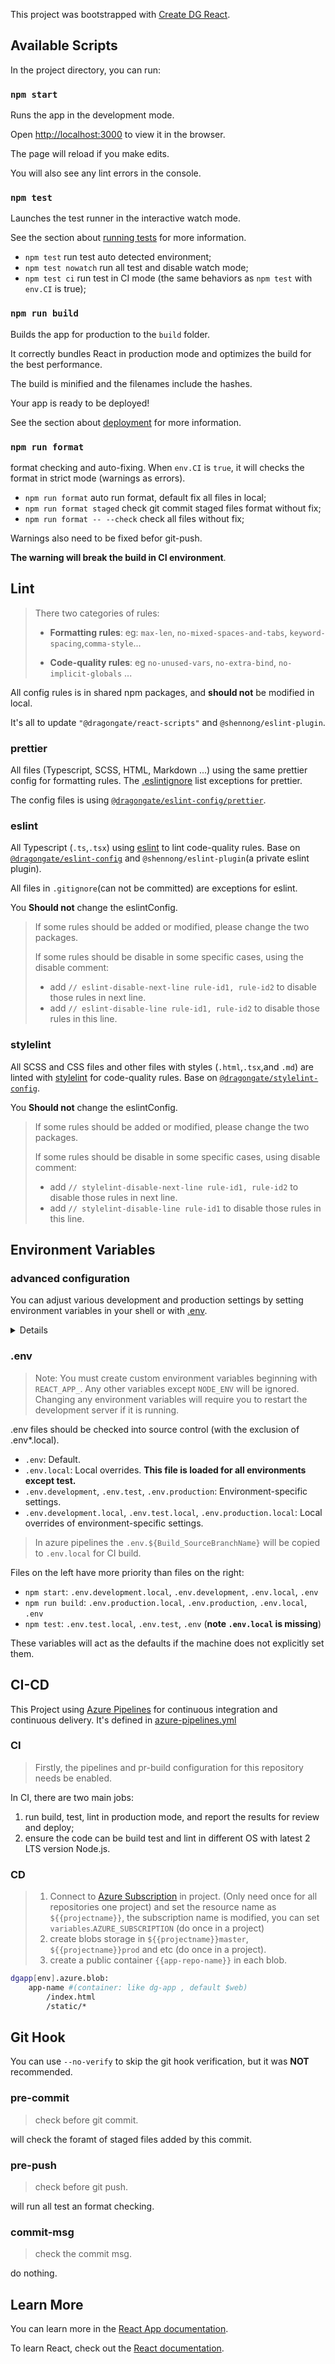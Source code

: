 This project was bootstrapped with [Create DG React](https://github.com/MS-DG/create-dg-react).

## Available Scripts

In the project directory, you can run:

### `npm start`

Runs the app in the development mode.

Open [http://localhost:3000](http://localhost:3000) to view it in the browser.

The page will reload if you make edits.

You will also see any lint errors in the console.

### `npm test`

Launches the test runner in the interactive watch mode.

See the section about [running tests](https://facebook.github.io/create-react-app/docs/running-tests) for more information.

- `npm test` run test auto detected environment;
- `npm test nowatch` run all test and disable watch mode;
- `npm test ci` run test in CI mode (the same behaviors as `npm test` with `env.CI` is true);

### `npm run build`

Builds the app for production to the `build` folder.

It correctly bundles React in production mode and optimizes the build for the best performance.

The build is minified and the filenames include the hashes.

Your app is ready to be deployed!

See the section about [deployment](#ci-cd) for more information.

### `npm run format`

format checking and auto-fixing.
When `env.CI` is `true`, it will checks the format in strict mode (warnings as errors).

- `npm run format` auto run format, default fix all files in local;
- `npm run format staged` check git commit staged files format without fix;
- `npm run format -- --check` check all files without fix;

Warnings also need to be fixed befor git-push.

**The warning will break the build in CI environment**.

## Lint

> There two categories of rules:
>
> - **Formatting rules**: eg: `max-len`, `no-mixed-spaces-and-tabs`, `keyword-spacing`,`comma-style`...
>
> - **Code-quality rules**: eg `no-unused-vars`, `no-extra-bind`, `no-implicit-globals` ...

All config rules is in shared npm packages, and **should not** be modified in local.

It's all to update `"@dragongate/react-scripts"` and `@shennong/eslint-plugin`.

### prettier

All files (Typescript, SCSS, HTML, Markdown ...) using the same prettier config for formatting rules.
The [.eslintignore](.eslintignore) list exceptions for prettier.

The config files is using [`@dragongate/eslint-config/prettier`](https://github.com/MS-DG/create-dg-react/blob/master/packages/eslint-config-react-app/prettier.js).

### eslint

All Typescript (`.ts`,`.tsx`) using [eslint](https://eslint.org/) to lint code-quality rules.
Base on [`@dragongate/eslint-config`](https://github.com/MS-DG/create-dg-react/tree/master/packages/eslint-config-react-app) and `@shennong/eslint-plugin`(a private eslint plugin).

All files in `.gitignore`(can not be committed) are exceptions for eslint.

You **Should not** change the eslintConfig.

> If some rules should be added or modified, please change the two packages.
>
> If some rules should be disable in some specific cases, using the disable comment:
>
> - add `// eslint-disable-next-line rule-id1, rule-id2` to disable those rules in next line.
> - add `// eslint-disable-line rule-id1, rule-id2` to disable those rules in this line.

### stylelint

All SCSS and CSS files and other files with styles (`.html`,`.tsx`,and `.md`) are linted with [stylelint](https://stylelint.io/) for code-quality rules.
Base on [`@dragongate/stylelint-config`](https://github.com/MS-DG/create-dg-react/tree/master/packages/stylelint-config).

You **Should not** change the eslintConfig.

> If some rules should be added or modified, please change the two packages.
>
> If some rules should be disable in some specific cases, using disable comment:
>
> - add `// stylelint-disable-next-line rule-id1, rule-id2` to disable those rules in next line.
> - add `// stylelint-disable-line rule-id1` to disable those rules in this line.

## Environment Variables

### advanced configuration

<summary>

You can adjust various development and production settings by setting environment variables in your shell or with [.env](#.env).

<details>

> Note: You do not need to declare `REACT_APP_` before the below variables as you would with custom environment variables.

| Variable                | Development | Production | Usage                                                                                                                                                                                                                                                                                                                                                                                                                                                                                                                                                                                                                                                                    |
| :---------------------- | :---------: | :--------: | :----------------------------------------------------------------------------------------------------------------------------------------------------------------------------------------------------------------------------------------------------------------------------------------------------------------------------------------------------------------------------------------------------------------------------------------------------------------------------------------------------------------------------------------------------------------------------------------------------------------------------------------------------------------------- |
| BROWSER                 |   ✅ Used   | 🚫 Ignored | By default, Create React App will open the default system browser, favoring Chrome on macOS. Specify a [browser](https://github.com/sindresorhus/open#app) to override this behavior, or set it to `none` to disable it completely. If you need to customize the way the browser is launched, you can specify a node script instead. Any arguments passed to `npm start` will also be passed to this script, and the url where your app is served will be the last argument. Your script's file name must have the `.js` extension.                                                                                                                                      |
| BROWSER_ARGS            |   ✅ Used   | 🚫 Ignored | When the `BROWSER` environment variable is specified, any arguments that you set to this environment variable will be passed to the browser instance. Multiple arguments are supported as a space separated list. By default, no arguments are passed through to browsers.                                                                                                                                                                                                                                                                                                                                                                                               |
| HOST                    |   ✅ Used   | 🚫 Ignored | By default, the development web server binds to all hostnames on the device (`localhost`, LAN network address, etc.). You may use this variable to specify a different host.                                                                                                                                                                                                                                                                                                                                                                                                                                                                                             |
| PORT                    |   ✅ Used   | 🚫 Ignored | By default, the development web server will attempt to listen on port 3000 or prompt you to attempt the next available port. You may use this variable to specify a different port.                                                                                                                                                                                                                                                                                                                                                                                                                                                                                      |
| HTTPS                   |   ✅ Used   | 🚫 Ignored | When set to `true`, Create React App will run the development server in `https` mode.                                                                                                                                                                                                                                                                                                                                                                                                                                                                                                                                                                                    |
| PUBLIC_URL              | 🚫 Ignored  |  ✅ Used   | Create React App assumes your application is hosted at the serving web server's root or a subpath as specified in [`package.json` (`homepage`)](deployment#building-for-relative-paths). Normally, Create React App ignores the hostname. You may use this variable to force assets to be referenced verbatim to the url you provide (hostname included). This may be particularly useful when using a CDN to host your application.                                                                                                                                                                                                                                     |
| CI                      |   ✅ Used   |  ✅ Used   | When set to `true`, Create React App treats warnings as failures in the build. It also makes the test runner non-watching. Most CIs set this flag by default.                                                                                                                                                                                                                                                                                                                                                                                                                                                                                                            |
| REACT_EDITOR            |   ✅ Used   | 🚫 Ignored | When an app crashes in development, you will see an error overlay with clickable stack trace. When you click on it, Create React App will try to determine the editor you are using based on currently running processes, and open the relevant source file. You can [send a pull request to detect your editor of choice](https://github.com/facebook/create-react-app/issues/2636). Setting this environment variable overrides the automatic detection. If you do it, make sure your systems [PATH](<https://en.wikipedia.org/wiki/PATH_(variable)>) environment variable points to your editor’s bin folder. You can also set it to `none` to disable it completely. |
| CHOKIDAR_USEPOLLING     |   ✅ Used   | 🚫 Ignored | When set to `true`, the watcher runs in polling mode, as necessary inside a VM. Use this option if `npm start` isn't detecting changes.                                                                                                                                                                                                                                                                                                                                                                                                                                                                                                                                  |
| GENERATE_SOURCEMAP      | 🚫 Ignored  |  ✅ Used   | When set to `false`, source maps are not generated for a production build. This solves out of memory (OOM) issues on some smaller machines.                                                                                                                                                                                                                                                                                                                                                                                                                                                                                                                              |
| NODE_PATH               |   ✅ Used   |  ✅ Used   | Same as [`NODE_PATH` in Node.js](https://nodejs.org/api/modules.html#modules_loading_from_the_global_folders), but only relative folders are allowed. Can be handy for emulating a monorepo setup by setting `NODE_PATH=src`.                                                                                                                                                                                                                                                                                                                                                                                                                                            |
| INLINE_RUNTIME_CHUNK    | 🚫 Ignored  |  ✅ Used   | By default, Create React App will embed the runtime script into `index.html` during the production build. When set to `false`, the script will not be embedded and will be imported as usual. This is normally required when dealing with CSP.                                                                                                                                                                                                                                                                                                                                                                                                                           |
| IMAGE_INLINE_SIZE_LIMIT | 🚫 Ignored  |  ✅ Used   | By default, images smaller than 10,000 bytes are encoded as a data URI in base64 and inlined in the CSS or JS build artifact. Set this to control the size limit in bytes. Setting it to 0 will disable the inlining of images.                                                                                                                                                                                                                                                                                                                                                                                                                                          |
| EXTEND_ESLINT           |   ✅ Used   |  ✅ Used   | When set to `true`, ESLint configs that extend `eslint-config-react-app` will be used by `eslint-loader`. Any rules that are set to `"error"` will stop the application from building.                                                                                                                                                                                                                                                                                                                                                                                                                                                                                   |
| TSC_COMPILE_ON_ERROR    |   ✅ Used   |  ✅ Used   | When set to `true`, you can run and properly build TypeScript projects even if there are TypeScript type check errors. These errors are printed as warnings in the terminal and/or browser console.                                                                                                                                                                                                                                                                                                                                                                                                                                                                      |

</details>
</summary>

### .env

> Note: You must create custom environment variables beginning with `REACT_APP_`. Any other variables except `NODE_ENV` will be ignored. Changing any environment variables will require you to restart the development server if it is running.

.env files should be checked into source control (with the exclusion of .env\*.local).

- `.env`: Default.
- `.env.local`: Local overrides. **This file is loaded for all environments except test.**
- `.env.development`, `.env.test`, `.env.production`: Environment-specific settings.
- `.env.development.local`, `.env.test.local`, `.env.production.local`: Local overrides of environment-specific settings.

> In azure pipelines the `.env.${Build_SourceBranchName}` will be copied to `.env.local` for CI build.

Files on the left have more priority than files on the right:

- `npm start`: `.env.development.local`, `.env.development`, `.env.local`, `.env`
- `npm run build`: `.env.production.local`, `.env.production`, `.env.local`, `.env`
- `npm test`: `.env.test.local`, `.env.test`, `.env` (**note `.env.local` is missing**)

These variables will act as the defaults if the machine does not explicitly set them.

## CI-CD

This Project using [Azure Pipelines](https://docs.microsoft.com/en-us/azure/devops/pipelines/ecosystems/javascript) for continuous integration and continuous delivery.
It's defined in [azure-pipelines.yml](azure-pipelines.yml)

### CI

> Firstly, the pipelines and pr-build configuration for this repository needs be enabled.

In CI, there are two main jobs:

1. run build, test, lint in production mode, and report the results for review and deploy;
2. ensure the code can be build test and lint in different OS with latest 2 LTS version Node.js.

### CD

> 1. Connect to [Azure Subscription](https://docs.microsoft.com/en-us/azure/devops/pipelines/library/service-endpoints) in project. (Only need once for all repositories one project) and set the resource name as `${{projectname}}`, the subscription name is modified, you can set `variables`.`AZURE_SUBSCRIPTION` (do once in a project)
> 2. create blobs storage in `${{projectname}}master`, `${{projectname}}prod` and etc (do once in a project).
> 3. create a public container `{{app-repo-name}}` in each blob.

```bash
dgapp[env].azure.blob:
    app-name #(container: like dg-app , default $web)
        /index.html
        /static/*
```

## Git Hook

You can use `--no-verify` to skip the git hook verification, but it was **NOT** recommended.

### pre-commit

> check before git commit.

will check the foramt of staged files added by this commit.

### pre-push

> check before git push.

will run all test an format checking.

### commit-msg

> check the commit msg.

do nothing.

## Learn More

You can learn more in the [React App documentation](https://facebook.github.io/create-react-app/docs/getting-started).

To learn React, check out the [React documentation](https://reactjs.org/).
